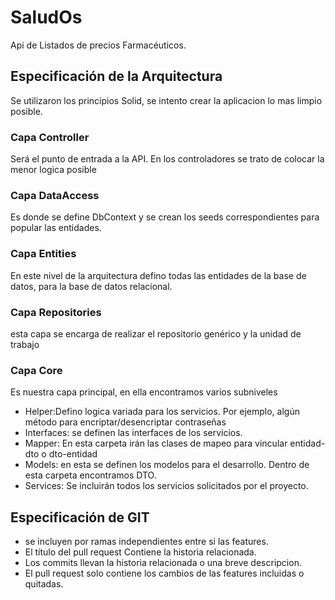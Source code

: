 # SaludOs
Api de Listados de precios Farmacéuticos.


## **Especificación de la Arquitectura**
Se utilizaron los principios Solid, se intento crear la aplicacion lo mas limpio posible.

### **Capa Controller**
Será el punto de entrada a la API. En los controladores se trato de colocar la menor logica posible

### **Capa DataAccess**
Es donde se define DbContext y se crean los seeds correspondientes para popular las entidades.

### **Capa Entities**
En este nivel de la arquitectura defino todas las entidades de la base de datos, para la base de datos relacional.

### **Capa Repositories**
esta capa se encarga de realizar el repositorio genérico y la unidad de trabajo

### **Capa Core**
Es nuestra capa principal, en ella encontramos varios subniveles

*	Helper:Defino logica variada para los servicios. Por ejemplo, algún método para encriptar/desencriptar contraseñas
*	Interfaces: se definen las interfaces de los servicios.
*	Mapper: En esta carpeta irán las clases de mapeo para vincular entidad-dto o dto-entidad
*	Models: en esta se definen los modelos para el desarrollo. Dentro de esta carpeta encontramos DTO.
*	Services: Se incluirán todos los servicios solicitados por el proyecto.

## **Especificación de GIT**

* se incluyen por ramas independientes entre si las features.
* El título del pull request Contiene la historia relacionada.
* Los commits llevan la historia relacionada o una breve descripcion.
* El pull request solo contiene los cambios de las features incluidas o quitadas.


